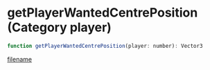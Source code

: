 # getPlayerWantedCentrePosition (Category player)

```js
function getPlayerWantedCentrePosition(player: number): Vector3
```

[filename](getPlayerWantedCentrePosition_m.md ':include')